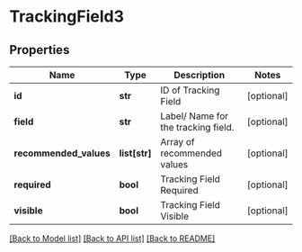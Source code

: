 # TrackingField3

## Properties
Name | Type | Description | Notes
------------ | ------------- | ------------- | -------------
**id** | **str** | ID of Tracking Field | [optional] 
**field** | **str** | Label/ Name for the tracking field. | [optional] 
**recommended_values** | **list[str]** | Array of recommended values | [optional] 
**required** | **bool** | Tracking Field Required | [optional] 
**visible** | **bool** | Tracking Field Visible | [optional] 

[[Back to Model list]](../README.md#documentation-for-models) [[Back to API list]](../README.md#documentation-for-api-endpoints) [[Back to README]](../README.md)

